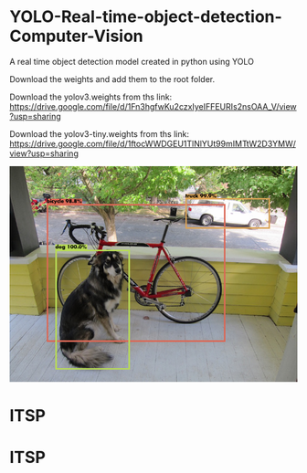 # YOLO-Real-time-object-detection-Computer-Vision
A real time object detection model created in python using YOLO 

Download the weights and add them to the root folder.

Download the yolov3.weights from ths link: 
https://drive.google.com/file/d/1Fn3hgfwKu2czxIyeIFFEURIs2nsOAA_V/view?usp=sharing

Download the yolov3-tiny.weights from ths link: 
https://drive.google.com/file/d/1ftocWWDGEU1TlNlYUt99mIMTtW2D3YMW/view?usp=sharing


![Screenshot](output.png)
# ITSP
# ITSP
